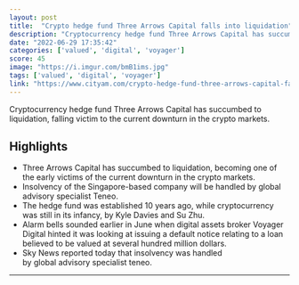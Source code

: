 ```yaml
---
layout: post
title:  "Crypto hedge fund Three Arrows Capital falls into liquidation"
description: "Cryptocurrency hedge fund Three Arrows Capital has succumbed to liquidation, falling victim to the current downturn in the crypto markets."
date: "2022-06-29 17:35:42"
categories: ['valued', 'digital', 'voyager']
score: 45
image: "https://i.imgur.com/bmB1ims.jpg"
tags: ['valued', 'digital', 'voyager']
link: "https://www.cityam.com/crypto-hedge-fund-three-arrows-capital-falls-into-liquidation/"
---
```


Cryptocurrency hedge fund Three Arrows Capital has succumbed to liquidation, falling victim to the current downturn in the crypto markets.

## Highlights

- Three Arrows Capital has succumbed to liquidation, becoming one of the early victims of the current downturn in the crypto markets.
- Insolvency of the Singapore-based company will be handled by global advisory specialist Teneo.
- The hedge fund was established 10 years ago, while cryptocurrency was still in its infancy, by Kyle Davies and Su Zhu.
- Alarm bells sounded earlier in June when digital assets broker Voyager Digital hinted it was looking at issuing a default notice relating to a loan believed to be valued at several hundred million dollars.
- Sky News reported today that insolvency was handled by global advisory specialist teneo.

---
